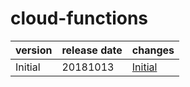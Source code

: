 # cloud-functions	


|version|release date|changes|
|---|---|---|
|Initial|20181013|[Initial](./Initial-20181013.md)|
